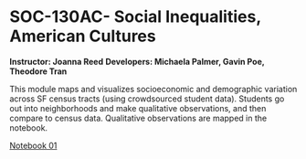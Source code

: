 # SOC-130AC- Social Inequalities, American Cultures
**Instructor: Joanna Reed**
**Developers: Michaela Palmer, Gavin Poe, Theodore Tran**

<p> This module maps and visualizes socioeconomic and demographic variation across SF census tracts (using crowdsourced student data). Students go out into neighborhoods and make qualitative observations, and then compare to census data. Qualitative observations are mapped in the notebook.

[Notebook 01](http://datahub.berkeley.edu/user-redirect/interact?account=ds-modules&repo=SOC-130AC&branch=master&path=01-The-Neighborhood.ipynb)
